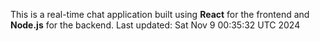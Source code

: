 This is a real-time chat application built using **React** for the frontend and **Node.js** for the backend.
Last updated: Sat Nov  9 00:35:32 UTC 2024
